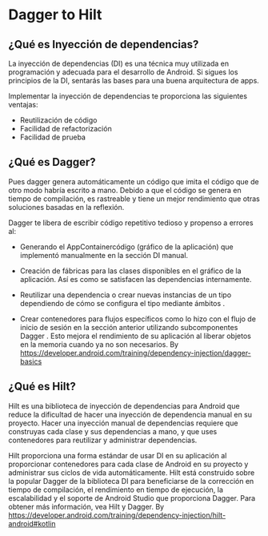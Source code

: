 Dagger to Hilt
================================

## ¿Qué es Inyección de dependencias?
La inyección de dependencias (DI) es una técnica muy utilizada en programación y adecuada para el desarrollo de Android. Si sigues los principios de la DI, sentarás las bases para una buena arquitectura de apps.

Implementar la inyección de dependencias te proporciona las siguientes ventajas:

- Reutilización de código
- Facilidad de refactorización
- Facilidad de prueba


## ¿Qué es Dagger?
Pues dagger genera automáticamente un código que imita el código que de otro modo habría escrito a mano. Debido a que el código se genera en tiempo de compilación, es rastreable y tiene un mejor rendimiento que otras soluciones basadas en la reflexión.

Dagger te libera de escribir código repetitivo tedioso y propenso a errores al:

- Generando el AppContainercódigo (gráfico de la aplicación) que implementó manualmente en la sección DI manual.

- Creación de fábricas para las clases disponibles en el gráfico de la aplicación. Así es como se satisfacen las dependencias internamente.

- Reutilizar una dependencia o crear nuevas instancias de un tipo dependiendo de cómo se configura el tipo mediante ámbitos .

- Crear contenedores para flujos específicos como lo hizo con el flujo de inicio de sesión en la sección anterior utilizando subcomponentes Dagger . Esto mejora el rendimiento de su aplicación al liberar objetos en la memoria cuando ya no son necesarios. By https://developer.android.com/training/dependency-injection/dagger-basics

## ¿Qué es Hilt?
Hilt es una biblioteca de inyección de dependencias para Android que reduce la dificultad de hacer una inyección de dependencia manual en su proyecto. Hacer una inyección manual de dependencias requiere que construyas cada clase y sus dependencias a mano, y que uses contenedores para reutilizar y administrar dependencias.

Hilt proporciona una forma estándar de usar DI en su aplicación al proporcionar contenedores para cada clase de Android en su proyecto y administrar sus ciclos de vida automáticamente. Hilt está construido sobre la popular Dagger de la biblioteca DI para beneficiarse de la corrección en tiempo de compilación, el rendimiento en tiempo de ejecución, la escalabilidad y el soporte de Android Studio que proporciona Dagger. Para obtener más información, vea Hilt y Dagger. 
By https://developer.android.com/training/dependency-injection/hilt-android#kotlin
